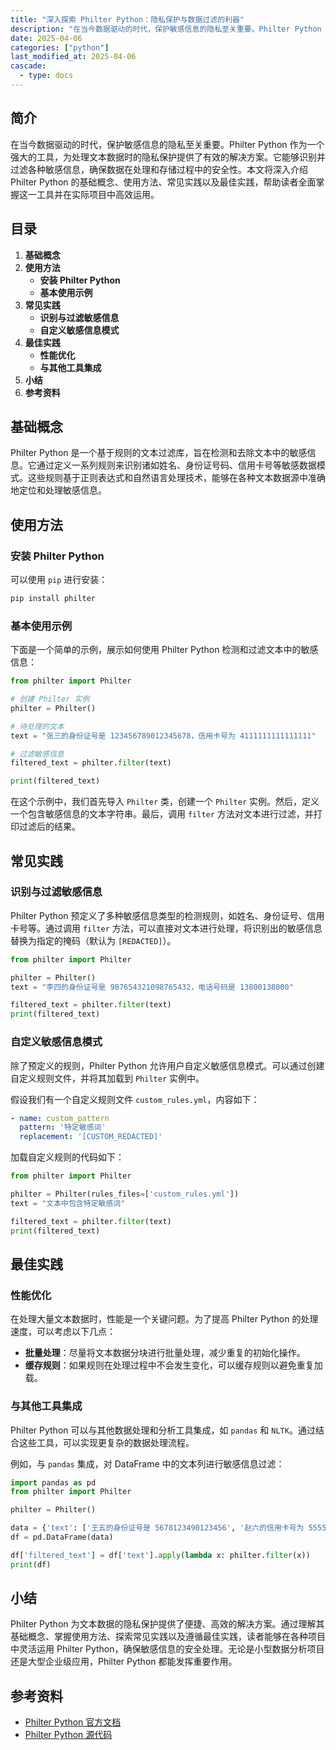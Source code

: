 ```yaml
---
title: "深入探索 Philter Python：隐私保护与数据过滤的利器"
description: "在当今数据驱动的时代，保护敏感信息的隐私至关重要。Philter Python 作为一个强大的工具，为处理文本数据时的隐私保护提供了有效的解决方案。它能够识别并过滤各种敏感信息，确保数据在处理和存储过程中的安全性。本文将深入介绍 Philter Python 的基础概念、使用方法、常见实践以及最佳实践，帮助读者全面掌握这一工具并在实际项目中高效运用。"
date: 2025-04-06
categories: ["python"]
last_modified_at: 2025-04-06
cascade:
  - type: docs
---
```



## 简介
在当今数据驱动的时代，保护敏感信息的隐私至关重要。Philter Python 作为一个强大的工具，为处理文本数据时的隐私保护提供了有效的解决方案。它能够识别并过滤各种敏感信息，确保数据在处理和存储过程中的安全性。本文将深入介绍 Philter Python 的基础概念、使用方法、常见实践以及最佳实践，帮助读者全面掌握这一工具并在实际项目中高效运用。

<!-- more -->
## 目录
1. **基础概念**
2. **使用方法**
    - **安装 Philter Python**
    - **基本使用示例**
3. **常见实践**
    - **识别与过滤敏感信息**
    - **自定义敏感信息模式**
4. **最佳实践**
    - **性能优化**
    - **与其他工具集成**
5. **小结**
6. **参考资料**

## 基础概念
Philter Python 是一个基于规则的文本过滤库，旨在检测和去除文本中的敏感信息。它通过定义一系列规则来识别诸如姓名、身份证号码、信用卡号等敏感数据模式。这些规则基于正则表达式和自然语言处理技术，能够在各种文本数据源中准确地定位和处理敏感信息。

## 使用方法

### 安装 Philter Python
可以使用 `pip` 进行安装：
```bash
pip install philter
```

### 基本使用示例
下面是一个简单的示例，展示如何使用 Philter Python 检测和过滤文本中的敏感信息：

```python
from philter import Philter

# 创建 Philter 实例
philter = Philter()

# 待处理的文本
text = "张三的身份证号是 123456789012345678，信用卡号为 4111111111111111"

# 过滤敏感信息
filtered_text = philter.filter(text)

print(filtered_text)
```

在这个示例中，我们首先导入 `Philter` 类，创建一个 `Philter` 实例。然后，定义一个包含敏感信息的文本字符串。最后，调用 `filter` 方法对文本进行过滤，并打印过滤后的结果。

## 常见实践

### 识别与过滤敏感信息
Philter Python 预定义了多种敏感信息类型的检测规则，如姓名、身份证号、信用卡号等。通过调用 `filter` 方法，可以直接对文本进行处理，将识别出的敏感信息替换为指定的掩码（默认为 `[REDACTED]`）。

```python
from philter import Philter

philter = Philter()
text = "李四的身份证号是 987654321098765432，电话号码是 13800138000"

filtered_text = philter.filter(text)
print(filtered_text)
```

### 自定义敏感信息模式
除了预定义的规则，Philter Python 允许用户自定义敏感信息模式。可以通过创建自定义规则文件，并将其加载到 `Philter` 实例中。

假设我们有一个自定义规则文件 `custom_rules.yml`，内容如下：
```yaml
- name: custom_pattern
  pattern: '特定敏感词'
  replacement: '[CUSTOM_REDACTED]'
```

加载自定义规则的代码如下：
```python
from philter import Philter

philter = Philter(rules_files=['custom_rules.yml'])
text = "文本中包含特定敏感词"

filtered_text = philter.filter(text)
print(filtered_text)
```

## 最佳实践

### 性能优化
在处理大量文本数据时，性能是一个关键问题。为了提高 Philter Python 的处理速度，可以考虑以下几点：
- **批量处理**：尽量将文本数据分块进行批量处理，减少重复的初始化操作。
- **缓存规则**：如果规则在处理过程中不会发生变化，可以缓存规则以避免重复加载。

### 与其他工具集成
Philter Python 可以与其他数据处理和分析工具集成，如 `pandas` 和 `NLTK`。通过结合这些工具，可以实现更复杂的数据处理流程。

例如，与 `pandas` 集成，对 DataFrame 中的文本列进行敏感信息过滤：
```python
import pandas as pd
from philter import Philter

philter = Philter()

data = {'text': ['王五的身份证号是 5678123490123456', '赵六的信用卡号为 5555555555555555']}
df = pd.DataFrame(data)

df['filtered_text'] = df['text'].apply(lambda x: philter.filter(x))
print(df)
```

## 小结
Philter Python 为文本数据的隐私保护提供了便捷、高效的解决方案。通过理解其基础概念、掌握使用方法、探索常见实践以及遵循最佳实践，读者能够在各种项目中灵活运用 Philter Python，确保敏感信息的安全处理。无论是小型数据分析项目还是大型企业级应用，Philter Python 都能发挥重要作用。

## 参考资料
- [Philter Python 官方文档](https://philter.readthedocs.io/en/latest/)
- [Philter Python 源代码](https://github.com/yourusername/philter)